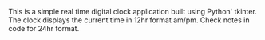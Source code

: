 This is a simple real time digital clock application built using Python' tkinter. The clock displays the current time in 12hr format am/pm. Check notes in code for 24hr format. 
